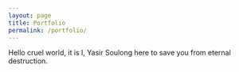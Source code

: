 ```yaml
---
layout: page
title: Portfolio
permalink: /portfolio/
---
```


Hello cruel world, it is I, Yasir Soulong here to save you from eternal destruction. 